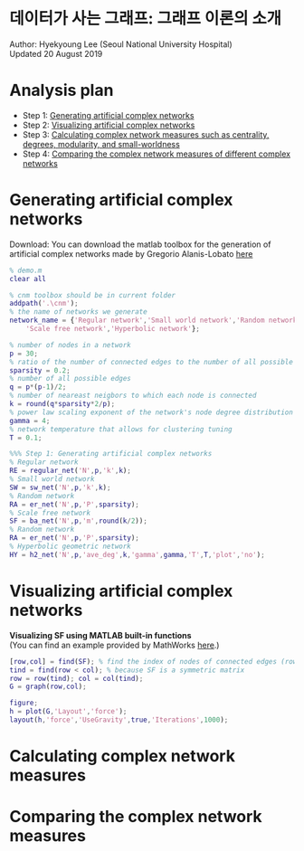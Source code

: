 # 데이터가 사는 그래프: 그래프 이론의 소개   

Author: Hyekyoung Lee (Seoul National University Hospital) <br/>
Updated 20 August 2019 <br/>

# Analysis plan 

<ul> 
  <li> Step 1: <a href="# Generating artificial complex networks">Generating artificial complex networks</a> </li> 
  <li> Step 2: <a href="# Visualizing artificial complex networks">Visualizing artificial complex networks</a> </li> 
  <li> Step 3: <a href="# Calculating complex network measures">Calculating complex network measures such as centrality, degrees, modularity, and small-worldness </a></li> 
  <li> Step 4: <a href="# Comparing the complex network measures">Comparing the complex network measures of different complex networks </a> </li> 
</ul> 
  
    

# Generating artificial complex networks 

Download: You can download the matlab toolbox for the generation of artificial complex networks 
made by Gregorio Alanis-Lobato <a href="https://se.mathworks.com/matlabcentral/fileexchange/45734-cnm">here</a>  <br/>

```Matlab
% demo.m 
clear all 

% cnm toolbox should be in current folder
addpath('.\cnm');  
% the name of networks we generate 
network_name = {'Regular network','Small world network','Random network', ... 
    'Scale free network','Hyperbolic network'};

% number of nodes in a network 
p = 30;
% ratio of the number of connected edges to the number of all possible edges 
sparsity = 0.2; 
% number of all possible edges 
q = p*(p-1)/2; 
% number of neareast neigbors to which each node is connected 
k = round(q*sparsity*2/p); 
% power law scaling exponent of the network's node degree distribution
gamma = 4; 
% network temperature that allows for clustering tuning
T = 0.1; 

%%% Step 1: Generating artificial complex networks 
% Regular network 
RE = regular_net('N',p,'k',k); 
% Small world network 
SW = sw_net('N',p,'k',k); 
% Random network 
RA = er_net('N',p,'P',sparsity);
% Scale free network 
SF = ba_net('N',p,'m',round(k/2));
% Random network 
RA = er_net('N',p,'P',sparsity);
% Hyperbolic geometric network
HY = h2_net('N',p,'ave_deg',k,'gamma',gamma,'T',T,'plot','no'); 
```

# Visualizing artificial complex networks 

<b> Visualizing SF using MATLAB built-in functions </b> <br/> 
(You can find an example provided by MathWorks <a href="https://www.mathworks.com/help/matlab/ref/matlab.graphics.chart.primitive.graphplot.layout.html">here</a>.) 

```Matlab
[row,col] = find(SF); % find the index of nodes of connected edges (row,col) in SF  
tind = find(row < col); % because SF is a symmetric matrix 
row = row(tind); col = col(tind); 
G = graph(row,col); 

figure; 
h = plot(G,'Layout','force'); 
layout(h,'force','UseGravity',true,'Iterations',1000); 
```


# Calculating complex network measures 

# Comparing the complex network measures






  
